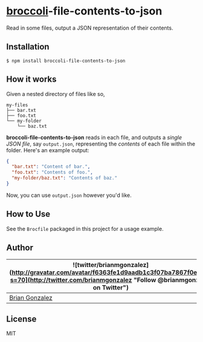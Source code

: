 
[broccoli](http://broccolijs.com/)-file-contents-to-json
================================================

Read in some files, output a JSON representation of their contents.

Installation
------------

```shell
$ npm install broccoli-file-contents-to-json
```


How it works
------------

Given a nested directory of files like so,

```
my-files
├── bar.txt
├── foo.txt
└── my-folder
    └── baz.txt
```

**broccoli-file-contents-to-json** reads in each file, and outputs a _single JSON file_, say `output.json`, representing the _contents_ of each file within the folder. Here's an example output:


```json
{
  "bar.txt": "Content of bar.",
  "foo.txt": "Contents of foo.",
  "my-folder/baz.txt": "Contents of baz."
}
```

Now, you can use `output.json` however you'd like.


How to Use
----------

See the `Brocfile` packaged in this project for a usage example.

Author
----------
| ![twitter/brianmgonzalez](http://gravatar.com/avatar/f6363fe1d9aadb1c3f07ba7867f0e854?s=70](http://twitter.com/brianmgonzalez "Follow @brianmgonzalez on Twitter") |
|---|
| [Brian Gonzalez](http://briangonzalez.org) |


License
--------

MIT
